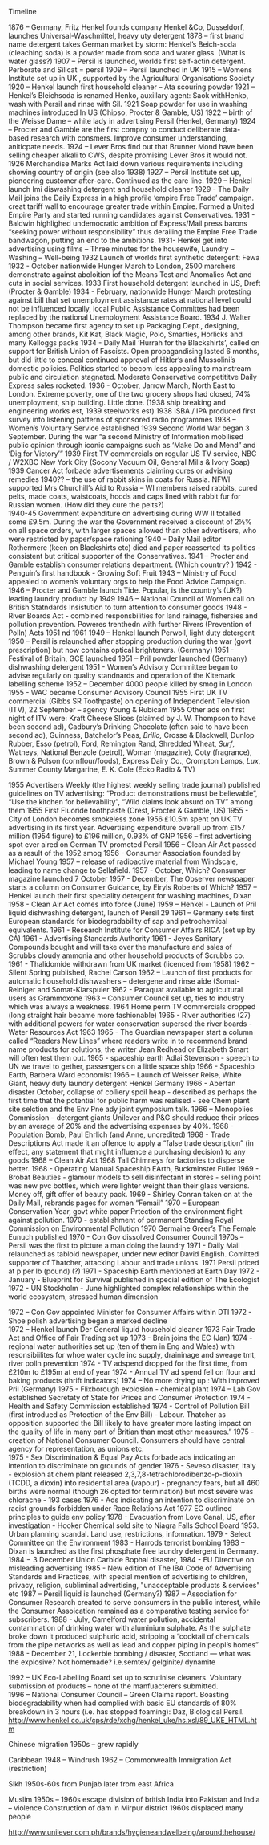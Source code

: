 Timeline
1876 – Germany, Fritz Henkel founds company Henkel &Co, Dusseldorf, launches Universal-Waschmittel, heavy uty detergent 1878 – first brand name detergent takes German market by storm: Henkel’s Beich-soda (cleaching soda) is a powder made from soda and water glass. (What is water glass?)1907 – Persil is launched, worlds first self-actin detergent. Perborate and Silicat = persil1909 – Persil launched in UK1915 – Womens Institute set up in UK , supported by the Agricultural Organisations Society 1920 – Henkel launch first household cleaner – Ata scouring powder1921 – Henkel’s Bleichsoda is renamed Henko, auxillary agent: Saok withHenko, wash with Persil and rinse with Sil. 1921 Soap powder for use in washing machines introduced In US (Chipso, Procter & Gamble, US) 1922 – birth of the Weisse Dame – white lady in advertising Persil (Henkel, Germany)1924 – Procter and Gamble are the first compny to conduct deliberate data-based research with consmers. Improve consumer understanding, aniticpate needs. 1924 – Lever Bros find out that Brunner Mond have been selling cheaper alkali to CWS, despite promising Lever Bros it would  not. 1926 Merchandise Marks Act laid down various requirements including showing country of origin (see also 1938) 1927 – Persil Institute set up, pioneering customer after-care. Continued as the care line.1929 – Henkel launch Imi diswashing detergent and household cleaner
1929 - The Daily Mail joins the Daily Express in a high profile ‘empire Free Trade’ campaign. creat tariff wall to encourage greater trade within Empire. Formed a United Empire Party and started running candidates against Conservatives.
1931 - Baldwin highlighed undemocratic ambition of Express/Mail press barons “seeking power without responsibility” thus derailing the Empire Free Trade bandwagon, putting an end to the ambitions. 
1931- Henkel get into advertising using films – Three minutes for the housewife, Laundry – Washing – Well-being1932 Launch of worlds first synthetic detergent: Fewa
1932 - October nationwide Hunger March to London, 2500 marchers demonstrate against aboloition iof the Means Test and Anomalies Act and cuts in social services. 1933 First household detergent launched in US, Dreft (Procter & Gamble) 
1934 - February, nationwide Hunger March protesting against bill that set unemployment assistance rates at national level could not be influenced locally,  local Public Assistance Committes had been replaced by the national Unemployment Assistance Board. 
1934 J. Walter Thompson became first agency to set up Packaging Dept., designing, among other brands, Kit Kat, Black Magic, Polo, Smarties, Horlicks and many Kelloggs packs
1934 - Daily Mail ‘Hurrah for the Blackshirts’, called on support for British Union of Fascists. Open propagandising lasted 6 months, but did little to conceal continued approval of Hitler’s and Mussolini’s domestic policies. Politics started to becom less appealing to mainstream public and circulation stagnated. Moderate Conservative competititve Daily Express sales rocketed.
1936 - October, Jarrow March, North East to London. Extreme poverty, one of the two grocery shops had closed, 74% unemployment, ship building. Little done. (1938 ship breaking and engineering works est, 1939 steelworks est)
1938 ISBA / IPA produced first survey into listening patterns of sponsored radio programmes 1938 – Women’s Voluntary Service established1939     Second World War began 3 September. During the war “a second Ministry of Information mobilised public opinion through iconic campaigns such as ‘Make  Do and Mend” and ‘Dig for Victory’”1939 First TV commercials on regular US  TV service, NBC / W2XBC New York City  (Socony Vacuum Oil, General Mills & Ivory Soap)1939 Cancer Act forbade advertisements claiming cures or advising remedies1940?? – the use of rabbit skins in coats for Russia. NFWI supported Mrs Churchill’s Aid to Russia – WI members raised rabbits, cured pelts, made coats, waistcoats, hoods and caps lined with rabbit fur for Russian women.  (How did they cure the pelts?)  1940-45 Government expenditure on advertising during WW II totalled some £9.5m. During the war the Government received a discount of 2½% on all space orders, with larger spaces allowed than other advertisers, who were restricted by paper/space rationing 
1940 - Daily Mail editor Rothermere (keen on Blackshirts etc) died and paper reasserted its politics - consistent but critical supporter of the Conservatives. 1941 – Procter and Gamble establish consumer relations department. (Which country? )
1942 - Penguin’s first handbook - Growing Soft Fruit
1943 – Ministry of Food appealed to women’s voluntary orgs to help the Food Advice Campaign. 1946 – Procter and Gamble launch Tide. Popular, is the country’s (UK?) leading laundry product by 19491946 – National  Council of Women call on British Statndards Insistution to turn attention to consumer goods
1948 - River Boards Act - combined responsbilities for land rainage, fishersies and pollution prevention. Poweres trenthedn with further Rivers (Prevention of Polln) Acts 1951 nd 1961
1949 – Henkel launch Perwoll, light duty detergent1950 – Persil is relaunched after stopping production during the war (govt prescription) but now contains optical brighteners. (Germany)
1951 - Festival of Britain, GCE launched1951 – Pril powder launched (Germany) dishwashing detergent 1951 - Women’s Advisory Committee began to advise regularly on quality standnards and operation of the Kitemark labelling scheme1952 – December 4000 people killed by smog in London 1955 - WAC became Consumer Advisory Council1955 First UK TV commercial (Gibbs SR Toothpaste) on opening of Independent Television (ITV), 22 September – agency Young & Rubicam1955                Other ads on first night of ITV were: Kraft Cheese Slices (claimed by J. W. Thompson to have been second ad), Cadbury’s Drinking Chocolate   (often said to have been second ad), Guinness, Batchelor’s Peas, *Brillo,* Crosse & Blackwell, Dunlop Rubber, Esso (petrol), Ford, Remington Rand, Shredded Wheat, *Surf*, Watneys, National Benzole (petrol), Woman (magazine), Coty (fragrance), Brown & Polson (cornflour/foods), Express Dairy Co., Crompton Lamps, *Lux*, Summer County Margarine, E. K. Cole (Ecko Radio & TV)1955 Advertisers Weekly (the highest weekly selling trade journal) published  guidelines on TV advertising: “Product demonstrations must be believable”,  “Use the kitchen for believability”, “Wild claims look absurd on TV” among them
1955 First Fluoride toothpaste (Crest, Procter & Gamble, US)
1955 - City of London becomes smokeless zone
1956 £10.5m spent on UK TV advertising in its first year. Advertising expenditure overall up from £157 million (1954 figure) to £196 million, 0.93% of GNP1956 – first advertising spot ever aired on German TV promoted Persil1956 – Clean Air Act passed as a result of the 1952 smog1956 - Consumer Association founded by  Michael Young1957 – release of radioactive material from Windscale, leading to name change to Sellafield. 1957 - October, Which? Consumer magazine launched 7 October
1957 - December, The Observer newspaper starts a column on Consumer Guidance, by Eiryls Roberts of Which?1957 – Henkel launch their first speciality detergent for washing machines, Dixan
1958 - Clean Air Act comes into force (June)
1959 – Henkel - Launch of Pril liquid dishwashing detergent, launch of Persil 291961 – Germany sets first European standards for biodegradability of sap and petrochemical equivalents. 1961 - Research Institute for Consumer Affairs RICA (set up by CA)
1961 - Advertising Standards Authority
1961 - Jeyes Sanitary Compounds bought and will take over the manufacture and sales of Scrubbs cloudy ammonia and other household products of Scrubbs co. 
1961 - Thalidomide withdrawn from UK market (licenced from 1958)
1962 - Silent Spring published, Rachel Carson
1962 – Launch of first products for automatic household dishwashers – detergene and rinse aide (Somat-Reiniger and Somat-Klarspuler
1962 - Paraquat available to agricultural users as Grammoxone
1963 – Consumer Council set up, ties to industry which was always a weakness. 1964 Home perm TV commercials dropped (long straight hair became more  fashionable) 
1965 - River authorities (27) with additional powers for water conservation supersed the river boards - Water Resources Act 1963
1965 - The Guardian newspaper start a column called “Readers New Lines” where readers write in to recommend brand name products for solutions, the writer Jean Redhead or Elizabeth Smart will often test them out. 
1965 - spaceship earth Adlai Stevenson - speech to UN we travel to gether, passengers on a little space ship
1966 - Spaceship Earth, Barbera Ward economist
1966 – Launch of Weisser Reise, White Giant, heavy duty laundry detergent Henkel Germany
1966 - Aberfan disaster October, collapse of colliery spoil heap - described as perhaps the first time that the potential for public harm was realised  - see Chem plant site selction and the Env Pne ady joint symposium talk.
1966 – Monopolies Commission – detergent giants Unilever and P&G should reduce their prices by an average of 20% and the advertising expenses by 40%. 
1968 - Population Bomb, Paul Ehrlich (and Anne, uncredited)
1968 - Trade Descriptions Act made it an offence to apply a “false trade description” (in effect, any statement that might influence a purchasing  decision) to any goods 1968 – Clean Air Act 1968 Tall Chimneys for factories to disperse better. 
1968 - Operating Manual Spaceship EArth, Buckminster Fuller
1969 - Brobat Beauties - glamour models to sell disinfectant in stores - selling point was new pvc bottles, which were lighter weight than their glass versions. Money off, gift offer of beauty pack. 
1969 - Shirley Conran taken on at the Daily Mail, rebrands pages for women “Femail”
1970 – European Conservation Year, govt white paper Prtection of the environment fight against pollution. 
1970 - establishment of permanent Standing Royal Commission on Environmental Pollution 1970 Germaine Greer’s The Female Eunuch published1970 - Con Gov dissolved Consumer Council1970s – Persil was the first to picture a man doing the laundry
1971 - Daily Mail relaunched as tabloid newspaper, under new editor David English. Comitted supporter of Thatcher, attacking Labour and trade unions. 
1971 Persil priced at p per lb (pound) (?) 
1971 - Spaceship Earth mentioned at Earth Day 
1972 - January  - Blueprint for Survival published in special edition of The Ecologist
1972 - UN Stockholm - June highlighted complex relationships within the world ecosystem, stressed human dimension

1972 – Con Gov appointed Minister for Consumer Affairs within DTI1972 - Shoe polish advertising began a marked decline     1972 – Henkel launch Der General liquid household cleaner1973 Fair Trade Act and Office of Fair Trading set up 
1973 - Brain joins the EC (Jan)
1974 - regional water authorities set up (ten of them in Eng and Wales) with resonsibiilites for whoe water cycle inc supply, draininage and sweage tmt, river polln prevention
1974 - TV adspend dropped for the first time, from £210m to £195m at end of year 1974 - Annual TV ad spend fell on flour and baking products (thrift indicators) 1974 – No more drying up : With improved Pril (Germany)
1975 - Flixborough explosion - chemical plant
1974 – Lab Gov established Secretaty of State for Prices and Consumer Protection
1974 - Health and Safety Commission established
1974 - Control of Pollution Bill (first introdued as Protection of the Env Bill) - Labour. Thatcher as opposition supported the Bill likely to have  greater more lasting impact on the quality of life in many part of Britian than most other measures.”
1975 - creation of National Consumer Council.  Consumers should have central agency for representation, as unions etc.  1975 - Sex Discrimination & Equal Pay Acts forbade ads indicating an intention to discriminate on grounds of gender
1976 - Seveso disaster, Italy - explosion at chem plant released 2,3,7,8-tetrachlorodibenzo-p-dioxin (TCDD, a dioxin) into residential area (vapour) -  pregnancy fears, but all 460 births were normal (though 26 opted for termination) but most severe was chloracne - 193 cases
1976 - Ads indicating an intention to discriminate on racist grounds forbidden under Race Relations Act
1977 EC outlined principles to guide env policy
1978 - Evacuation from Love Canal, US, after investigation - Hooker Chemical sold site to Niagra Falls School Board 1953. Urban planning scandal. Land use, restrictions, infomration. 
1979 - Select Committee on the Environment
1983 - Harrods terrorist bombing 1983 – Dixan is launched  as the first phosphate free laundry detergent in Germany. 
1984 − 3 December Union Carbide Bophal disaster, 
1984 - EU Directive on misleading advertising
1985 - New edition of The IBA Code of Advertising Standards and Practices, with special mention of advertising to children, privacy, religion, subliminal advertising, "unacceptable products & services" etc 1987 – Persil liquid is launched (Germany?) 1987 – Association for Consumer Research created to serve consumers in the public interest, while the Consumer Assoication remained as a comparative testing service for subscribers.
1988 - July, Camelford water pollution, accidental contamination of drinking water with aluminium sulphate. As the sulphate broke down it produced sulphuric acid, stripping a “cocktail of chemicals from the pipe networks as well as lead and copper piping in peopl’s homes”
1988 - December 21, Lockerbie bombing / disaster, Scotland  — what was the explosive? Not homemade? i.e.semtex/ gelginite/ dynamite1992 – UK Eco-Labelling Board set up to scrutinise cleaners.  Voluntary submission of products – none of the manfuacterers submitted.  1996 – National Consumer Council – Green Claims report. Boasting biodegradability when had complied with basic EU standards of 80% breakdown in 3 hours (i.e. has stopped foaming): Daz, Biological Persil. http://www.henkel.co.uk/cps/rde/xchg/henkel_uke/hs.xsl/89_UKE_HTML.htm Chinese migration1950s – grew rapidly Caribbean1948 – Windrush1962 – Commonwealth Immigration Act (restriction)Sikh1950s-60s from Punjablater from east AfricaMuslim1950s – 1960s escape division of british India into Pakistan and India – violenceConstruction of dam in Mirpur district 1960s displaced many peoplehttp://www.unilever.com.ph/brands/hygieneandwelbeing/aroundthehouse/ 